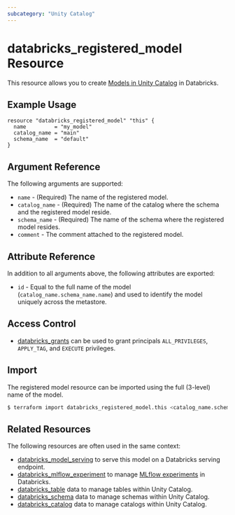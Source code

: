 ```yaml
---
subcategory: "Unity Catalog"
---
```

# databricks_registered_model Resource

This resource allows you to create [Models in Unity Catalog](https://docs.databricks.com/en/mlflow/models-in-uc.html) in Databricks.

## Example Usage

```hcl
resource "databricks_registered_model" "this" {
  name         = "my_model"
  catalog_name = "main"
  schema_name  = "default"
}
```

## Argument Reference

The following arguments are supported:

* `name` - (Required) The name of the registered model.
* `catalog_name` - (Required) The name of the catalog where the schema and the registered model reside.
* `schema_name` - (Required) The name of the schema where the registered model resides.
* `comment` - The comment attached to the registered model.

## Attribute Reference

In addition to all arguments above, the following attributes are exported:

* `id` - Equal to the full name of the model (`catalog_name.schema_name.name`) and used to identify the model uniquely across the metastore.

## Access Control

* [databricks_grants](grants.md#registered-model-grants) can be used to grant principals `ALL_PRIVILEGES`, `APPLY_TAG`, and `EXECUTE` privileges.

## Import

The registered model resource can be imported using the full (3-level) name of the model.

```bash
$ terraform import databricks_registered_model.this <catalog_name.schema_name.model_name>
```

## Related Resources

The following resources are often used in the same context:

* [databricks_model_serving](model_serving.md) to serve this model on a Databricks serving endpoint.
* [databricks_mlflow_experiment](mlflow_experiment.md) to manage [MLflow experiments](https://docs.databricks.com/data/data-sources/mlflow-experiment.html) in Databricks.
* [databricks_table](tables.md) data to manage tables within Unity Catalog.
* [databricks_schema](schemas.md) data to manage schemas within Unity Catalog.
* [databricks_catalog](catalogs.md) data to manage catalogs within Unity Catalog.
